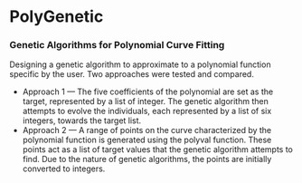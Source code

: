 # PolyGenetic
### Genetic Algorithms for Polynomial Curve Fitting

Designing a genetic algorithm to approximate to a polynomial function specific by the user. Two approaches were tested and compared.

* Approach 1 — The five coefficients of the polynomial are set as the target, represented by a list of integer. The genetic algorithm then attempts to evolve the individuals, each represented by a list of six integers, towards the target list.
* Approach 2 — A range of points on the curve characterized by the polynomial function is generated using the polyval function. These points act as a list of target values that the genetic algorithm attempts to find. Due to the nature of genetic algorithms, the points are initially converted to integers.

